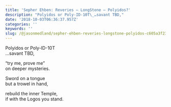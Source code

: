 ```yaml
---
title: 'Sepher Ehben: Reveries — LongStone — Polyidos?'
description: "Polyidos or Poly-ID-10T\_…savant TBD,"
date: '2018-10-03T06:36:37.957Z'
categories: ''
keywords: ''
slug: /@jasonmedland/sepher-ehben-reveries-longstone-polyidos-c605a3f23a29
---
```


Polyidos or Poly-ID-10T   
…savant TBD,

“try me, prove me”   
on deeper mysteries.

Sword on a tongue   
but a trowel in hand,

rebuild the inner Temple,   
if with the Logos you stand.